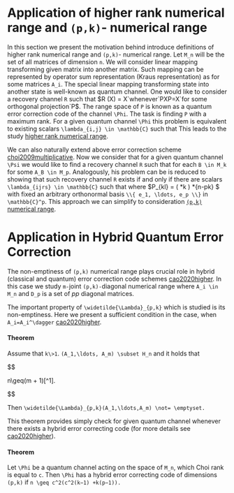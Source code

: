 # Application of higher rank numerical range and `(p,k)`- numerical range

In this section we present the motivation behind introduce definitions
of higher rank numerical range and `(p,k)`- numerical range. Let `M_n`
will be the set of all matrices of dimension `n`. We will consider
linear mapping transforming given matrix into another matrix. Such
mapping can be represented by operator sum representation (Kraus
representation) as  for some matrices `A_i`. The special linear mapping
transforming state into another state is well-known as quantum channel.
One would like to consider a recovery channel `R` such that $R  (X) =
X`whenever`PXP=X`for some orthogonal projection`P$. The range space of
`P` is known as a quantum error correction code of the channel `\Phi`.
The task is finding `P` with a maximum rank. For a given quantum channel
`\Phi` this problem is equivalent to existing scalars `\lambda_{i,j} \in
\mathbb{C}` such that  This leads to the study [higher rank numerical
range](/numerical-range/generalizations/higher-rank-numerical-range).

We can also naturally extend above error correction scheme
[choi2009multiplicative](@cite). Now we consider that for a given
quantum channel `\Psi` we would like to find a recovery channel `R` such
that for each `B \in M_k`  for some `A_B \in M_p`. Analogously, his
problem can be is reduced to showing that such recovery channel `R`
exists if and only if there are scalars `\lambda_{ijrs} \in \mathbb{C}`
such that  where $P\_{kl} = (  *k ) *{n-pk} $ with fixed an arbitrary
orthonormal basis `\\{ e_1, \ldots, e_p \\}` in `\mathbb{C}^p`. This
approach we can simplify to consideration [`(p,k)` numerical
range](/numerical-range/generalizations/p-k-numerical-range).

# Application in Hybrid Quantum Error Correction

The non-emptiness of `(p,k)` numerical range plays crucial role in
hybrid (classical and quantum) error correction code schemes
[cao2020higher](@cite). In this case we study `m-`joint `(p,k)-`diagonal
numerical range  where `A_i \in M_n` and `D_p` is a set of $p p$
diagonal matrices.

The important property of `\widetilde{\Lambda}_{p,k}` which is studied
is its non-emptiness. Here we present a sufficient condition in the
case, when `A_i=A_i^\dagger` [cao2020higher](@cite).

#### Theorem

Assume that `k\>1`. `(A_1,\ldots, A_m) \subset H_n` and it holds that

$$

 n\geq(m + 1)[^1].

 $$

Then `\widetilde{\Lambda}_{p,k}(A_1,\ldots,A_m) \not= \emptyset.`

This theorem provides simply check for given quantum channel whenever
there exists a hybrid error correcting code (for more details see
[cao2020higher](@cite)).

#### Theorem

Let `\Phi` be a quantum channel acting on the space of `M_n`, which Choi
rank is equal to `c`. Then `\Phi` has a hybrid error correcting code of
dimensions `(p,k)` if `n \geq c^2(c^2(k−1) +k(p−1)).`
